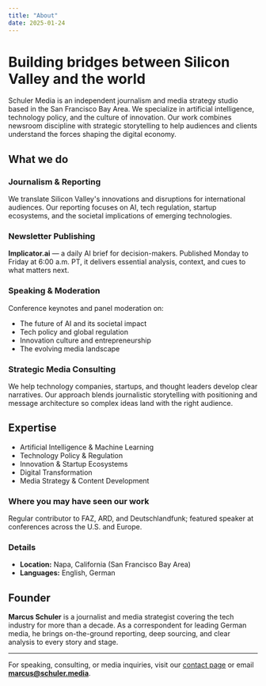 ```yaml
---
title: "About"
date: 2025-01-24
---
```


# Building bridges between Silicon Valley and the world

Schuler Media is an independent journalism and media strategy studio based in the San Francisco Bay Area. We specialize in artificial intelligence, technology policy, and the culture of innovation. Our work combines newsroom discipline with strategic storytelling to help audiences and clients understand the forces shaping the digital economy.

## What we do

### Journalism & Reporting

We translate Silicon Valley's innovations and disruptions for international audiences. Our reporting focuses on AI, tech regulation, startup ecosystems, and the societal implications of emerging technologies.

### Newsletter Publishing

**Implicator.ai** — a daily AI brief for decision-makers. Published Monday to Friday at 6:00 a.m. PT, it delivers essential analysis, context, and cues to what matters next.

### Speaking & Moderation

Conference keynotes and panel moderation on:

* The future of AI and its societal impact
* Tech policy and global regulation
* Innovation culture and entrepreneurship
* The evolving media landscape

### Strategic Media Consulting

We help technology companies, startups, and thought leaders develop clear narratives. Our approach blends journalistic storytelling with positioning and message architecture so complex ideas land with the right audience.

## Expertise

* Artificial Intelligence & Machine Learning
* Technology Policy & Regulation
* Innovation & Startup Ecosystems
* Digital Transformation
* Media Strategy & Content Development

### Where you may have seen our work

Regular contributor to FAZ, ARD, and Deutschlandfunk; featured speaker at conferences across the U.S. and Europe.

### Details

* **Location:** Napa, California (San Francisco Bay Area)
* **Languages:** English, German

## Founder

**Marcus Schuler** is a journalist and media strategist covering the tech industry for more than a decade. As a correspondent for leading German media, he brings on-the-ground reporting, deep sourcing, and clear analysis to every story and stage.

---

For speaking, consulting, or media inquiries, visit our [contact page](/contact/) or email **[marcus@schuler.media](mailto:marcus@schuler.media)**.